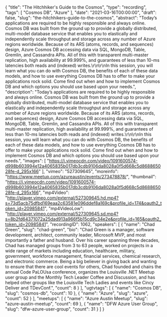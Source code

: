 {
  "title": "The Hitchhiker's Guide to the Cosmos",
  "type": "recording",
  "tags": [
    "Cosmos DB",
    "Azure"
  ],
  "date": "2021-03-16T00:00:00",
  "draft": false,
  "slug": "the-hitchhikers-guide-to-the-cosmos",
  "abstract": "Today’s applications are required to be highly responsible and always online. Cosmos DB was built from the ground up to provide a globally distributed, multi-model database service that enables you to elastically and independently scale throughput and storage across any number of Azure regions worldwide. Because of its ARS (atoms, records, and sequences) design, Azure Cosmos DB accessing data via SQL, MongoDB, Table, Gremlin, and Cassandra APIs. All of this with transparent multi-master replication, high availability at 99.999%, and guarantees of less than 10-ms latencies both reads and (indexed) writes.\r\n\r\nIn this session, you will learn what you can do with Cosmos DB, the benefits of each of these data models, and how to use everything Cosmos DB has to offer to make your applications rock solid. Come find out when and how to implement Cosmos DB and which options you should use based upon your needs.",
  "description": "Today’s applications are required to be highly responsible and always online. Cosmos DB was built from the ground up to provide a globally distributed, multi-model database service that enables you to elastically and independently scale throughput and storage across any number of Azure regions worldwide. Because of its ARS (atoms, records, and sequences) design, Azure Cosmos DB accessing data via SQL, MongoDB, Table, Gremlin, and Cassandra APIs. All of this with transparent multi-master replication, high availability at 99.999%, and guarantees of less than 10-ms latencies both reads and (indexed) writes.\r\n\r\nIn this session, you will learn what you can do with Cosmos DB, the benefits of each of these data models, and how to use everything Cosmos DB has to offer to make your applications rock solid. Come find out when and how to implement Cosmos DB and which options you should use based upon your needs.",
  "images": [
    "https://i.vimeocdn.com/video/1091600574-d998b603994e12a4065835b017db3cdb9106da8028a0f5d668c5d868865028fe-d_295x166"
  ],
  "vimeo": "527309645",
  "moreinfo": "https://www.meetup.com/azureaustin/events/273478878/",
  "thumbnail": "https://i.vimeocdn.com/video/1091600574-d998b603994e12a4065835b017db3cdb9106da8028a0f5d668c5d868865028fe-d_295x166",
  "mp4Video": "http://player.vimeo.com/external/527309645.hd.mp4?s=73d5acb75dfbd169eaa2c63581e096ddef8a169c&profile_id=174&oauth2_token_id=20985841",
  "mp4VideoLow": "http://player.vimeo.com/external/527309645.sd.mp4?s=8b2fd64371072a25dad913a966f5b15cd9c34e2e&profile_id=165&oauth2_token_id=20985841",
  "recordingID": 1062,
  "speakers": [
    {
      "name": "Chad Green",
      "slug": "chad-green",
      "bio": "Chad Green is a manager, software development, architect, community leader, Microsoft MVP, and most importantly a father and husband. Over his career spanning three decades, Chad has managed groups from 3 to 63 people, worked on projects in a wide range of markets including education, healthcare, military, government, workforce management, financial services, chemical research, and electronic commerce.  Being a big believer in giving back and wanting to ensure that there are cool events for others, Chad founded and chairs the annual Code PaLOUsa conference, organizes the Louisville .NET Meetup user group and the Monthly Tech Leader Coffee and Discussion, and has helped other groups like the Louisville Tech Ladies and events like Cincy Deliver and TDevConf.",
      "count": 8
    }
  ],
  "ugtvtags": [
    {
      "name": "Cosmos DB",
      "slug": "cosmos-db",
      "count": 10
    },
    {
      "name": "Azure",
      "slug": "azure",
      "count": 52
    }
  ],
  "meetups": [
    {
      "name": "Azure Austin Meetup",
      "slug": "azure-austin-meetup",
      "count": 69
    },
    {
      "name": "DFW Azure User Group",
      "slug": "dfw-azure-user-group",
      "count": 31
    }
  ]
}